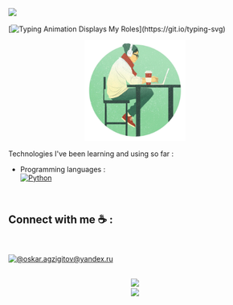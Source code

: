 ![](https://github.com/halfrost/halfrost/blob/master/icons/header_.png)

[![Typing Animation Displays My Roles](https://readme-typing-svg.herokuapp.com?color=%2336BCF7&lines=Hello+I'm+Oskar;Welcome+to+my+Github+profile;)](https://git.io/typing-svg)

<p align="center">
    </p>
    <p align="center">
    <img width="200" src="https://raw.githubusercontent.com/tonynguyenit18/tonynguyenit18/main/static/code-guy.jpeg">
</p>

<!--
**AgzigitovOskar/AgzigitovOskar** is a ✨ _special_ ✨ repository because its `README.md` (this file) appears on your GitHub profile.

Here are some ideas to get you started:

- 🔭 I’m currently working on ...
- 🌱 I’m currently learning ...
- 👯 I’m looking to collaborate on ...
- 🤔 I’m looking for help with ...
- 💬 Ask me about ...
- 📫 How to reach me: ...
- 😄 Pronouns: ...
- ⚡ Fun fact: ...
-->
Technologies I've been learning and using so far :

- Programming languages : <br />
    [![Python](http://img.shields.io/badge/-Python-eee?style=flat-square&logo=python&logoColor#F7BD2F)](https://dinhanhthi.com/notes#python)

<br>

## Connect with me ☕ :

<br>

[![@oskar.agzigitov@yandex.ru](https://img.icons8.com/fluency/48/000000/apple-mail.png "@oskar.agzigitov@yandex.ru")](oskar.agzigitov@yandex.ru)

<br>

<div id="header" align="center">
  <img src="https://media0.giphy.com/media/v1.Y2lkPTc5MGI3NjExbmM2ZDhuYnowNHpyMXBrM3VvaXJuOWxncGZpb2I2MjZ4bnY1bmx3aiZlcD12MV9pbnRlcm5hbF9naWZfYnlfaWQmY3Q9Zw/pufOOG2cplDtfyQXL1/giphy.gif" width="150"/>
</div>

<div id="header" align="center">
  <img src="https://media.giphy.com/media/pufOOG2cplDtfyQXL1/giphy-downsized-large.gif"/>
</div>




